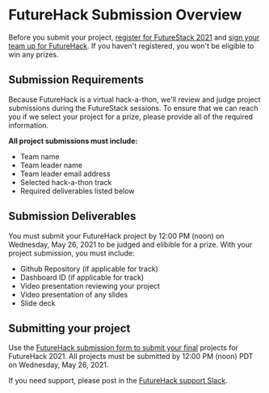 # FutureHack Submission Overview

Before you submit your project, [register for FutureStack 2021](https://newrelic.com/futurestack) and [sign your team up for FutureHack](https://docs.google.com/forms/d/e/1FAIpQLSd-VG61vO3WbCza51Qsv7nsofBGvAtXVLR9XsPZOwhjKCWTOw/viewform). If you haven't registered, you won't be eligible to win any prizes.

## Submission Requirements

Because FutureHack is a virtual hack-a-thon, we'll review and judge project submissions during the FutureStack sessions. To ensure that we can reach you if we select your project for a prize, please provide all of the required information.

**All project submissions must include:**

- Team name
- Team leader name
- Team leader email address
- Selected hack-a-thon track
- Required deliverables listed below

## Submission Deliverables

You must submit your FutureHack project by 12:00 PM (noon) on Wednesday, May 26, 2021 to be judged and elibible for a prize. With your project submission, you must include:

- Github Repository (if applicable for track)
- Dashboard ID (if applicable for track)
- Video presentation reviewing your project
- Video presentation of any slides
- Slide deck


## Submitting your project

Use the [FutureHack submission form to submit your final](https://forms.gle/f88nj3yoAmrCciJU8) projects for FutureHack 2021. All projects must be submitted by 12:00 PM (noon) PDT on Wednesday, May 26, 2021.

If you need support, please post in the [FutureHack support Slack](https://join.slack.com/t/newrelicusers/shared_invite/zt-dh3gka4g-hxFc2GZ4PTXnarex27ZbUQ).

